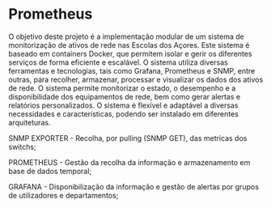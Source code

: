 # Prometheus

O objetivo deste projeto é a implementação modular de um sistema de monitorização de ativos de rede nas Escolas dos Açores. Este sistema é baseado em containers Docker, que permitem isolar e gerir os diferentes serviços de forma eficiente e escalável. O sistema utiliza diversas ferramentas e tecnologias, tais como Grafana, Prometheus e SNMP, entre outras, para recolher, armazenar, processar e visualizar os dados dos ativos de rede. O sistema permite monitorizar o estado, o desempenho e a disponibilidade dos equipamentos de rede, bem como gerar alertas e relatórios personalizados. O sistema é flexível e adaptável a diversas necessidades e características, podendo ser instalado em diferentes arquiteturas.

SNMP EXPORTER - Recolha, por pulling (SNMP GET), das metricas dos switchs;

PROMETHEUS - Gestão da recolha da informação e armazenamento em base de dados temporal;

GRAFANA - Disponibilização da informação e gestão de alertas por grupos de utilizadores e departamentos; 
